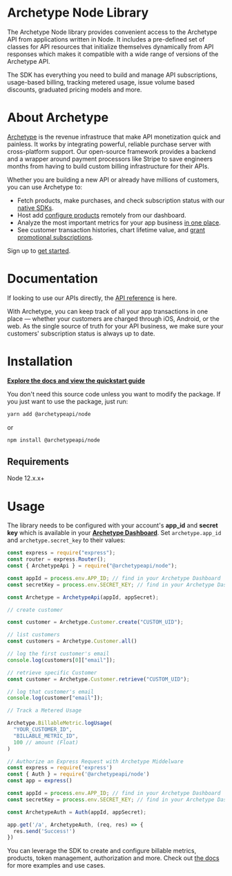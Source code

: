 # Archetype Node Library

The Archetype Node library provides convenient access to the Archetype API from applications written in Node. It includes a pre-defined set of classes for API resources that initialize themselves dynamically from API responses which makes it compatible with a wide range of versions of the Archetype API.

The SDK has everything you need to build and manage API subscriptions, usage-based billing, tracking metered usage, issue volume based discounts, graduated pricing models and more.

# About Archetype
[Archetype](https://archetype.dev) is the revenue infrastruce that make API monetization quick and painless. It works by integrating powerful, reliable purchase server with cross-platform support. Our open-source framework provides a backend and a wrapper around payment processors like Stripe to save engineers months from having to build custom billing infrastructure for their APIs.

Whether you are building a new API or already have millions of customers, you can use Archetype to:

-   Fetch products, make purchases, and check subscription status with our  [native SDKs](https://docs.archetype.dev/docs/installation).
-   Host add [configure products](https://docs.archetype.dev/docs/products) remotely from our dashboard.
-   Analyze the most important metrics for your app business  [in one place](https://docs.archetype.dev/docs/analytics).
-   See customer transaction histories, chart lifetime value, and  [grant promotional subscriptions](https://docs.archetype.dev/docs/users).

Sign up to [get started](https://app.archetype.dev/signup).

# Documentation



If looking to use our APIs directly, the [API reference](https://docs.archetype.dev/reference/basic) is here.

With Archetype, you can keep track of all your app transactions in one place — whether your customers are charged through iOS, Android, or the web. As the single source of truth for your API business, we make sure your customers' subscription status is always up to date.


# Installation

**[Explore the docs and view the quickstart guide](https://docs.archetype.dev/docs/quickstart-guide)**

You don't need this source code unless you want to modify the package. If you just want to use the package, just run:

```sh
yarn add @archetypeapi/node
```

or 

```sh
npm install @archetypeapi/node
```

## Requirements

Node 12.x.x+ 

# Usage


The library needs to be configured with your account's **app_id** and **secret key** which is available in your **[Archetype Dashboard](app.archetype.dev/settings)**. Set `archetype.app_id` and `archetype.secret_key` to their values:

```js
const express = require("express");
const router = express.Router();
const { ArchetypeApi } = require("@archetypeapi/node");

const appId = process.env.APP_ID; // find in your Archetype Dashboard
const secretKey = process.env.SECRET_KEY; // find in your Archetype Dashboard

const Archetype = ArchetypeApi(appId, appSecret);

// create customer

const customer = Archetype.Customer.create("CUSTOM_UID");

// list customers
const customers = Archetype.Customer.all()

// log the first customer's email
console.log(customers[0]["email"]);

// retrieve specific Customer
const customer = Archetype.Customer.retrieve("CUSTOM_UID");

// log that customer's email
console.log(customer["email"]);

// Track a Metered Usage

Archetype.BillableMetric.logUsage(
  "YOUR_CUSTOMER_ID",
  "BILLABLE_METRIC_ID",
  100 // amount (Float)
)

// Authorize an Express Request with Archetype Middelware
const express = require('express')
const { Auth } = require('@archetypeapi/node')
const app = express()

const appId = process.env.APP_ID; // find in your Archetype Dashboard
const secretKey = process.env.SECRET_KEY; // find in your Archetype Dashboard

const ArchetypeAuth = Auth(appId, appSecret);

app.get('/a', ArchetypeAuth, (req, res) => {
  res.send('Success!')
})
```

You can leverage the SDK to create and configure billable metrics, products, token management, authorization and more. Check out [the docs](https://docs.archetype.dev/docs/welcome) for more examples and use cases.
